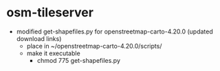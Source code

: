 # osm-tileserver

+ modified get-shapefiles.py for openstreetmap-carto-4.20.0 (updated download links)
  - place in ~/openstreetmap-carto-4.20.0/scripts/
  - make it executable
    - chmod 775 get-shapefiles.py

